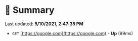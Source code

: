 # 📖 Summary
Last updated: **5/10/2021, 2:47:35 PM**

- `GET` [https://google.com](https://google.com) - **Up** (99ms)
